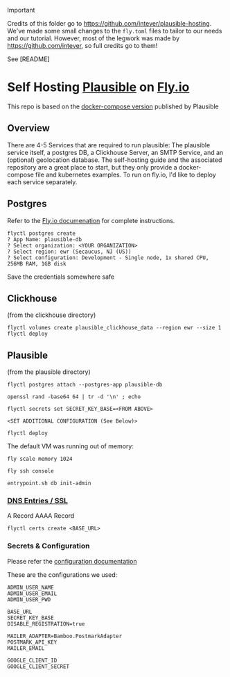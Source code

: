 > [!IMPORTANT]
>
> Credits of this folder go to https://github.com/intever/plausible-hosting.
> We've made some small changes to the `fly.toml` files to tailor to our needs and our tutorial.
> However, most of the legwork was made by https://github.com/intever,
> so full credits go to them!
>
> See [README]

# Self Hosting [Plausible](https://plausible.io/docs/self-hosting) on [Fly.io](https://fly.io/)

This repo is based on the [docker-compose version](https://github.com/plausible/hosting) published by Plausible

## Overview

There are 4-5 Services that are required to run plausible: The plausible service itself, a postgres DB, a Clickhouse Server, an SMTP Service, and an (optional) geolocation database. The self-hosting guide and the associated repository are a great place to start, but they only provide a docker-compose file and kubernetes examples. To run on fly.io, I'd like to deploy each service separately.

## Postgres

Refer to the [Fly.io documenation](https://fly.io/docs/reference/postgres/) for complete instructions.

```
flyctl postgres create
? App Name: plausible-db
? Select organization: <YOUR ORGANIZATION>
? Select region: ewr (Secaucus, NJ (US))
? Select configuration: Development - Single node, 1x shared CPU, 256MB RAM, 1GB disk
```

Save the credentials somewhere safe

## Clickhouse

(from the clickhouse directory)

```
flyctl volumes create plausible_clickhouse_data --region ewr --size 1
flyctl deploy
```

## Plausible

(from the plausible directory)

```
flyctl postgres attach --postgres-app plausible-db

openssl rand -base64 64 | tr -d '\n' ; echo

flyctl secrets set SECRET_KEY_BASE=<FROM ABOVE>

<SET ADDITIONAL CONFIGURATION (See Below)>

flyctl deploy
```

The default VM was running out of memory:

```
fly scale memory 1024
```

```
fly ssh console

entrypoint.sh db init-admin
```

### [DNS Entries / SSL](https://fly.io/docs/app-guides/custom-domains-with-fly/)
A Record
AAAA Record

```
flyctl certs create <BASE_URL>
```

### Secrets & Configuration

Please refer the [configuration documentation](https://plausible.io/docs/self-hosting-configuration#mailersmtp-setup)

These are the configurations we used:

```
ADMIN_USER_NAME
ADMIN_USER_EMAIL
ADMIN_USER_PWD

BASE_URL
SECRET_KEY_BASE
DISABLE_REGISTRATION=true

MAILER_ADAPTER=Bamboo.PostmarkAdapter
POSTMARK_API_KEY
MAILER_EMAIL

GOOGLE_CLIENT_ID
GOOGLE_CLIENT_SECRET
```
